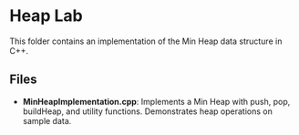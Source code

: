 # Heap Lab

This folder contains an implementation of the Min Heap data structure in C++.

## Files
- **MinHeapImplementation.cpp**: Implements a Min Heap with push, pop, buildHeap, and utility functions. Demonstrates heap operations on sample data. 